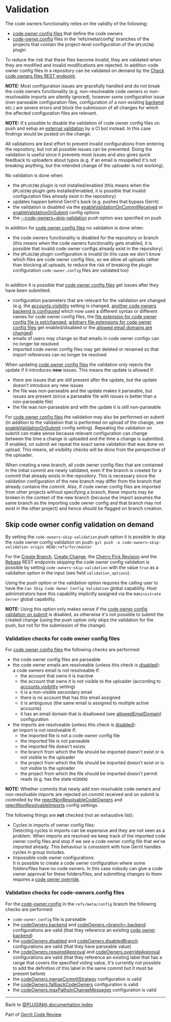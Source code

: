 # Validation

The code owners functionality relies on the validity of the following:

* [code owner config files](user-guide.html#codeOwnerConfigFiles) that define
  the code owners
* [code-owner.config](config.html#projectLevelConfigFile) files in the
  'refs/meta/config' branches of the projects that contain the project-level
  configuration of the `@PLUGIN@` plugin

To reduce the risk that these files become invalid, they are validated when
they are modified and invalid modifications are rejected. In addition code owner
config files in a repository can be validated on demand by the [Check code
owners files REST endpoint](rest-api.html#check-code-owner-config-files).

**NOTE:** Most configuration issues are gracefully handled and do not break the
code owners functionality (e.g. non-resolveable code owners or non-resolveable
imports are silently ignored), however some configuration issue (non-parseable
configuration files, configuration of a non-existing [backend](backends.html)
etc.) are severe errors and block the submission of all changes for which the
affected configuration files are relevant.

**NOTE:** It's possible to disable the validation of code owner config files on
push and setup an [external
validation](config-guide.html#externalValidationOfCodeOwnerConfigs) by a CI bot
instead. In this case findings would be posted on the change.

All validations are best effort to prevent invalid configurations from
entering the repository, but not all possible issues can be prevented. Doing the
validation is useful since it prevents most issues and also gives quick feedback
to uploaders about typos (e.g. if an email is misspelled it's not breaking
anything, but the intended change of the uploader is not working).

No validation is done when:

* the `@PLUGIN@` plugin is not installed/enabled (this means when the `@PLUGIN@`
  plugin gets installed/enabled, it is possible that invalid configuration files
  already exist in the repository)
* updates happen behind Gerrit's back (e.g. pushes that bypass Gerrit)
* the validation is disabled via the
  [enableValidationOnCommitReceived](config.html#codeOwnersEnableValidationOnCommitReceived)
  or [enableValidationOnSubmit](config.html#codeOwnersEnableValidationOnSubmit)
  config options
* the [--code-owners~skip-validation](#skipCodeOwnerConfigValidationOnDemand)
  push option was specified on push

In addition for [code owner config files](user-guide.html#codeOwnerConfigFiles)
no validation is done when:

* the code owners functionality is disabled for the repository or branch (this
  means when the code owners functionality gets enabled, it is possible that
  invalid code owner configs already exist in the repository)
* the `@PLUGIN@` plugin configuration is invalid (in this case we don't know
  which files are code owner config files, so we allow all uploads rather than
  blocking all uploads, to reduce the risk of breaking the plugin configuration
  `code-owner.config` files are validated too)

## <a id="howCodeOwnerConfigsCanGetIssuesAfterSubmit">
In addition it is possible that [code owner config
files](user-guide.hmtl#codeOwnerConfigFiles) get issues after they have been
submitted:

* configuration parameters that are relevant for the validation are changed
  (e.g. the [accounts.visibility](../../../Documentation/config-gerrit.html#accounts.visibility)
  setting is changed, [another code owners backend is
  configured](setup-guide.html#configureCodeOwnersBackend) which now uses a
  different syntax or different names for code owner config files, the [file
  extension for code owner config file is set/changed](config.html#codeOwnersFileExtension),
  [arbitrary file extensions for code owner config files](config.html#codeOwnersEnableCodeOwnerConfigFilesWithFileExtensions)
  get enabled/disabled or the [allowed email domains are
  changed](config.html#pluginCodeOwnersAllowedEmailDomain))
* emails of users may change so that emails in code owner configs can no longer
  be resolved
* imported code owner config files may get deleted or renamed so that import
  references can no longer be resolved

When updating [code owner config files](user-guide.html#codeOwnerConfigFiles)
the validation only rejects the update if it introduces **new** issues. This
means the update is allowed if:

* there are issues that are still present after the update, but the update
  doesn't introduce any new issues
* the file was non-parseable and the update makes it parseable, but issues are
  present (since a parseable file with issues is better than a non-parseable
  file)
* the file was non-parseable and with the update it is still non-parseable

For [code owner config files](user-guide.html#codeOwnerConfigFiles) the
validation may also be performed on submit (in addition to the validation that
is performed on upload of the change, see
[enableValidationOnSubmit](config.html#codeOwnersEnableValidationOnSubmit)
config setting). Repeating the validation on submit can make sense because
relevant configuration can change between the time a change is uploaded and the
time a change is submitted. If enabled, on submit we repeat the exact same
validation that was done on upload. This means, all visibility checks will be
done from the perspective of the uploader.

When creating a new branch, all code owner config files that are contained in
the initial commit are newly validated, even if the branch is created for a
commit that already exists in the repository. This is necessary since the
validation configuration of the new branch may differ from the branch that
already contains the commit. Also, if code owner config files are imported from
other projects without specifying a branch, these imports may be broken in the
context of the new branch (because the import assumes the same branch as the
importing code owner config and that branch may not exist in the other project)
and hence should be flagged on branch creation.

## <a id="skipCodeOwnerConfigValidationOnDemand">Skip code owner config validation on demand

By setting the `code-owners~skip-validation` push option it is possible to skip
the code owner config validation on push:
`git push -o code-owners~skip-validation origin HEAD:refs/for/master`

For the [Create
Branch](../../../Documentation/rest-api-projects.html#create-branch), [Create
Change](../../../Documentation/rest-api-changes.html#create-change), the [Cherry
Pick Revision](../../../Documentation/rest-api-changes.html#cherry-pick) and the
[Rebase](../../../Documentation/rest-api-changes.html#rebase-change) REST
endpoints skipping the code owner config validation is possible by setting
`code-owners~skip-validation` with the value `true` as a validation option in
the input (see field `validation_options`).

Using the push option or the validation option requires the calling user to
have the `Can Skip Code Owner Config Validation` global capability. Host
administrators have this capability implicitly assigned via the `Administrate
Server` global capability.

**NOTE:** Using this option only makes sense if the [code owner config validation
on submit](config.html#pluginCodeOwnersEnableValidationOnSubmit) is disabled, as
otherwise it's not possible to submit the created change (using the push option
only skips the validation for the push, but not for the submission of the
change).

### <a id="codeOwnerConfigFileChecks">Validation checks for code owner config files

For [code owner config files](user-guide.html#codeOwnerConfigFiles) the
following checks are performed:

* the code owner config files are parseable
* the code owner emails are resolveable (unless this check is
  [disabled](config.html#codeOwnersRejectNonResolvableCodeOwners)):\
  a code owners email is not resolveable if:
    * the account that owns it is inactive
    * the account that owns it is not visible to the uploader (according to
      [accounts.visibility](../../../Documentation/config-gerrit.html#accounts.visibility)
      setting)
    * it is a non-visible secondary email
    * there is no account that has this email assigned
    * it is ambiguous (the same email is assigned to multiple active accounts)
    * it has an email domain that is disallowed (see
      [allowedEmailDomain](config.html#pluginCodeOwnersAllowedEmailDomain))
      configuration
* the imports are resolveable (unless this check is
  [disabled](config.html#codeOwnersRejectNonResolvableImports)):\
  an import is not resolveable if:
    * the imported file is not a code owner config file
    * the imported file is not parseable
    * the imported file doesn't exists
    * the branch from which the file should be imported doesn't exist or is not
      visible to the uploader
    * the project from which the file should be imported doesn't exist or is not
      visible to the uploader
    * the project from which the file should be imported doesn't permit reads
      (e.g. has the state `HIDDEN`)

**NOTE:** Whether commits that newly add non-resolvable code owners and
non-resolvable imports are rejected on commit received and on submit is
controlled by the
[rejectNonResolvableCodeOwners](config.html#pluginCodeOwnersRejectNonResolvableCodeOwners)
and [rejectNonResolvableImports](config.html#pluginCodeOwnersRejectNonResolvableImports)
config settings.

The following things are **not** checked (not an exhaustive list):

* Cycles in imports of owner config files:\
  Detecting cycles in imports can be expensive and they are not seen as a
  problem. When imports are resolved we keep track of the imported code owner
  config files and stop if we see a code owner config file that we’ve imported
  already. This behaviour is consistent with how Gerrit handles cycles in group
  includes.
* Impossible code owner configurations:\
  It is possible to create a code owner configuration where some folders/files
  have no code owners. In this case nobody can give a code owner approval for
  these folders/files, and submitting changes to them requires a
  [code owner override](user-guide.html#codeOwnerOverride).


### <a id="codeOwnersConfigFileChecks">Validation checks for code-owners.config files

For the [code-owner.config](config.html#projectLevelConfigFile) in the
`refs/meta/config` branch the following checks are performed:

* `code-owner.config` file is parseable
* the [codeOwners.backend](config.html#codeOwnersBackend) and
  [codeOwners.\<branch\>.backend](config.html#codeOwnersBranchBackend)
  configurations are valid (that they reference an existing [code owner
  backend](backends.html))
* the [codeOwners.disabled](config.html#codeOwnersDisabled) and
  [codeOwners.disabledBranch](config.html#codeOwnersDisabledBranch)
  configurations are valid (that they have parseable value)
* the [codeOwners.requiredApproval](config.html#codeOwnersRequiredApproval)
  and [codeOwners.overrideApproval](config.html#codeOwnersOverrideApproval)
  configurations are valid (that they reference an existing label that has a
  range that covers the specified voting value, it's currently not possible to
  add the definition of this label in the same commit but it must be present
  before)
* the [codeOwners.mergeCommitStrategy](config.html#codeOwnersMergeCommitStrategy)
  configuration is valid
* the [codeOwners.fallbackCodeOwners](config.html#codeOwnersFallbackCodeOwners)
  configuration is valid
* the [codeOwners.maxPathsInChangeMessages](config.html#codeOwnersMaxPathsInChangeMessages)
  configuration is valid

---

Back to [@PLUGIN@ documentation index](index.html)

Part of [Gerrit Code Review](../../../Documentation/index.html)
